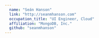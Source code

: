 ```yaml
---
  name: "Seán Hanson"
  link: "http://seanmhanson.com"
  occupation_title: "UI Engineer, Cloud"
  affiliation: "MongoDB, Inc."
  github: "seanmhanson"
---
```

